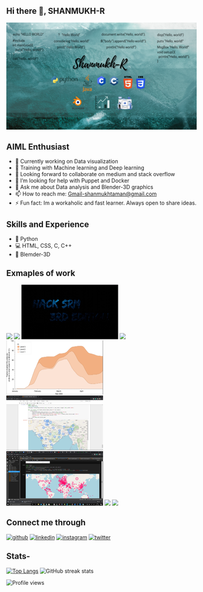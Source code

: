 ## Hi there 👋, SHANMUKH-R
![AIML Enthusiast](https://github.com/SHANMUKH-R/SHANMUKH-R/blob/main/Shanmukh-R.png)
## AIML Enthusiast


- 🔭 Currently working on Data visualization 
- 🌱 Training with Machine learning and Deep learning 
- 👯 Looking forward to collaborate on medium and stack overflow 
- 🤔 I’m looking for help with Puppet and Docker 
- 💬 Ask me about Data analysis and Blender-3D graphics 
- 📫 How to reach me: Gmail-shanmukhtaman@gmail.com 
- ⚡ Fun fact: Im a workaholic and fast learner. Always open to share ideas. 

## Skills and Experience 

* 🐍 Python
* 💻 HTML, CSS, C, C++
* 🧊 Blemder-3D

## Exmaples of work

<img src="https://github.com/SHANMUKH-R/SHANMUKH-R/blob/main/Redloop_gif.gif" width='256'/> <img src="https://github.com/SHANMUKH-R/SHANMUKH-R/blob/main/deer_patronus.gif" width='256'/> <img src="https://github.com/SHANMUKH-R/SHANMUKH-R/blob/main/HackSRM_3rdEdition.gif" width='256'/> <img src="https://github.com/SHANMUKH-R/SHANMUKH-R/blob/main/infinite_loop.gif" width='256'/> <img src="https://github.com/SHANMUKH-R/SHANMUKH-R/blob/main/2020-10-08.png" width='256'/> <img src="https://github.com/SHANMUKH-R/SHANMUKH-R/blob/main/2020-09-29%20(5).png" width='256'/> <img src="https://github.com/SHANMUKH-R/SHANMUKH-R/blob/main/2020-04-18%20(4).png" width='256'/> <img src="https://user-images.githubusercontent.com/71865643/118948344-d02f3900-b975-11eb-9b6e-c978f1bed06c.png" width='256'/> <img src="https://user-images.githubusercontent.com/71865643/118941344-3ebcc880-b96f-11eb-9482-f1e0267ccae2.jpg" width='256'/>

## Connect me through

[<img src='https://cdn.jsdelivr.net/npm/simple-icons@3.0.1/icons/github.svg' alt='github' height='40'>](https://github.com/SHANMUKH-R )  [<img src='https://cdn.jsdelivr.net/npm/simple-icons@3.0.1/icons/linkedin.svg' alt='linkedin' height='40'>](https://www.linkedin.com/in/shanmukh-r-17295a1a3/)  [<img src='https://cdn.jsdelivr.net/npm/simple-icons@3.0.1/icons/instagram.svg' alt='instagram' height='40'>](https://www.instagram.com/shanmukh_rachakunta/)  [<img src='https://cdn.jsdelivr.net/npm/simple-icons@3.0.1/icons/twitter.svg' alt='twitter' height='40'>](https://twitter.com/Shanmuk58125337)  

## Stats-

[![Top Langs](https://github-readme-stats.vercel.app/api/top-langs/?username=SHANMUKH-R )](https://github.com/anuraghazra/github-readme-stats)
![GitHub streak stats](https://github-readme-streak-stats.herokuapp.com/?user=SHANMUKH-R )  

![Profile views](https://gpvc.arturio.dev/SHANMUKH-R )  
